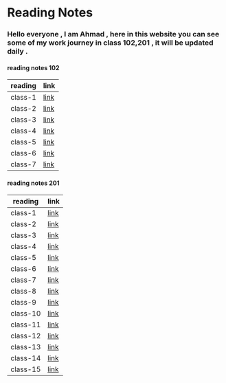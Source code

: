 # Reading Notes 

### Hello everyone , I am Ahmad , here in this website you can see some of my work journey in class 102,201 , it will be updated daily .

#### reading notes 102

| reading     | link        |
| ----------- | ----------- |
| class-1     | [link]()    |
| class-2     | [link]()    |
| class-3     | [link]()    |
| class-4     | [link]()    |
| class-5     | [link]()    |
| class-6     | [link]()    |
| class-7     | [link]()    |


#### reading notes 201

| reading     | link        |
| ----------- | ----------- |
| class-1     | [link](https://ahmadammmoura.github.io/reading-notes/reading-notes-201/class-1)     |
| class-2     | [link](https://ahmadammmoura.github.io/reading-notes/reading-notes-201/class-2)     |
| class-3     | [link](https://ahmadammmoura.github.io/reading-notes/reading-notes-201/class-3)     |
| class-4     | [link](https://ahmadammmoura.github.io/reading-notes/reading-notes-201/class-4)     |
| class-5     | [link](https://ahmadammmoura.github.io/reading-notes/reading-notes-201/class-5)     |
| class-6     | [link](https://ahmadammmoura.github.io/reading-notes/reading-notes-201/class-6)     |
| class-7     | [link](https://ahmadammmoura.github.io/reading-notes/reading-notes-201/class-7)     |
| class-8     | [link](https://ahmadammmoura.github.io/reading-notes/reading-notes-201/class-8)     |
| class-9     | [link](https://ahmadammmoura.github.io/reading-notes/reading-notes-201/class-9)     |
| class-10    | [link](https://ahmadammmoura.github.io/reading-notes/reading-notes-201/class-10)    |
| class-11    | [link](https://ahmadammmoura.github.io/reading-notes/reading-notes-201/class-11)    |
| class-12    | [link](https://ahmadammmoura.github.io/reading-notes/reading-notes-201/class-12)    |
| class-13    | [link](https://ahmadammmoura.github.io/reading-notes/reading-notes-201/class-13)    |
| class-14    | [link](https://ahmadammmoura.github.io/reading-notes/reading-notes-201/class-14)    |
| class-15    | [link](https://ahmadammmoura.github.io/reading-notes/reading-notes-201/class-15)    |



